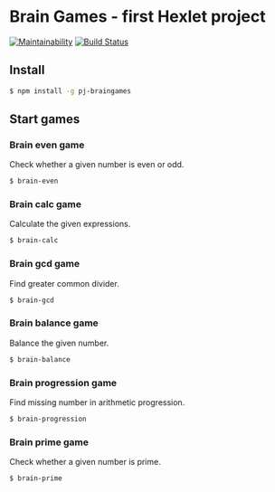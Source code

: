 # Brain Games - first Hexlet project

[![Maintainability](https://api.codeclimate.com/v1/badges/74f3f10d42c31b898437/maintainability)](https://codeclimate.com/github/expcoder/project-lvl1-s280/maintainability)
[![Build Status](https://travis-ci.org/xpcrtv/brain-games.svg?branch=master)](https://travis-ci.org/xpcrtv/brain-games)

## Install

```sh
$ npm install -g pj-braingames
```

## Start games
### Brain even game
Check whether a given number is even or odd.
```sh
$ brain-even
```
### Brain calc game
Calculate the given expressions.
```sh
$ brain-calc
```
### Brain gcd game
Find greater common divider.
```sh
$ brain-gcd
```
### Brain balance game
Balance the given number.
```sh
$ brain-balance
```
### Brain progression game
Find missing number in arithmetic progression.
```sh
$ brain-progression
```
### Brain prime game
Check whether a given number is prime.
```sh
$ brain-prime
```
